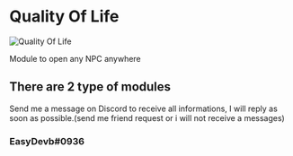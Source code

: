 # Quality Of Life

![Quality Of Life](https://i.imgur.com/mApOaKP.png])


Module to open any NPC anywhere

## There are 2 type of modules

Send me a message on Discord to receive all informations,
I will reply as soon as possible.(send me friend request or i will not receive a messages)

### EasyDevb#0936
 
